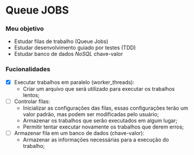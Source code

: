 # Queue JOBS

### Meu objetivo
* Estudar filas de trabalho (Queue Jobs)
* Estudar desenvolvimento guiado por testes (TDD)
* Estudar banco de dados *NoSQL* chave-valor

### Fucionalidades
- [x] Executar trabalhos em paralelo (worker_threads):
  * Criar um arquivo que será utilizado para executar os trabalhos lentos;
- [ ] Controlar filas:
  * Inicializar as configurações das filas, essas configurações terão um valor padrão, mas podem ser modificadas pelo usuário;
  * Armazenar os trabalhos que serão executados em algum lugar;
  * Permitir tentar executar novamente os trabalhos que derem erros;
- [ ] Armazenar fila em um banco de dados (chave-valor):
  * Armazenar as informações necessárias para a execução do trabalho;

